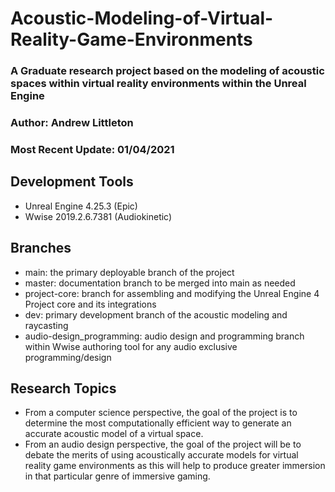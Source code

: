 # Acoustic-Modeling-of-Virtual-Reality-Game-Environments

### A Graduate research project based on the modeling of acoustic spaces within virtual reality environments within the Unreal Engine

### Author: Andrew Littleton

### Most Recent Update: 01/04/2021

## Development Tools

* Unreal Engine 4.25.3 \(Epic\)
* Wwise 2019.2.6.7381 \(Audiokinetic\)

## Branches

* main: the primary deployable branch of the project
* master: documentation branch to be merged into main as needed
* project-core: branch for assembling and modifying the Unreal Engine 4 Project core and its integrations
* dev: primary development branch of the acoustic modeling and raycasting 
* audio-design\_programming: audio design and programming branch within Wwise authoring tool for any audio exclusive programming/design

## Research Topics

* From a computer science perspective, the goal of the project is to determine the most computationally efficient way to generate an accurate acoustic model of a virtual space. 
* From an audio design perspective, the goal of the project will be to debate the merits of using acoustically accurate models for virtual reality game environments as this will help to produce greater immersion in that particular genre of immersive gaming.

